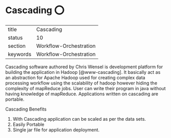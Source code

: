 # Cascading :o:


|          |                        |
| -------- | ---------------------- |
| title    | Cascading              | 
| status   | 10                     |
| section  | Workflow-Orchestration |
| keywords | Workflow-Orchestration |



Cascading software authored by Chris Wensel is development platform
for building the application in Hadoop [@www-cascading].  It
basically act as an abstraction for Apache Hadoop used for creating
complex data processing workflow using the scalability of hadoop
however hiding the complexity of mapReduce jobs.  User can write their
program in java without having knowledge of mapReduce. Applications
written on cascading are portable.
 
Cascading Benefits
    
1. With Cascading application can be scaled as per the data sets.
2. Easily Portable
3. Single jar file for application deployment.



